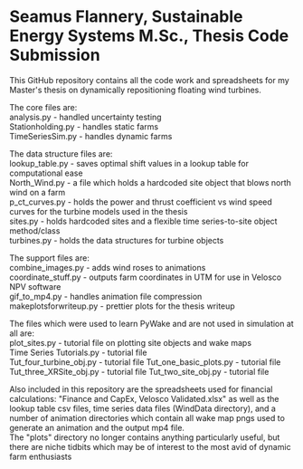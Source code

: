 # Seamus Flannery, Sustainable Energy Systems M.Sc., Thesis Code Submission
This GitHub repository contains all the code work and spreadsheets for my Master's thesis on dynamically repositioning floating wind turbines.

The core files are:    
analysis.py - handled uncertainty testing  
Stationholding.py - handles static farms  
TimeSeriesSim.py - handles dynamic farms  

The data structure files are:  
lookup_table.py - saves optimal shift values in a lookup table for computational ease  
North_Wind.py - a file which holds a hardcoded site object that blows north wind on a farm  
p_ct_curves.py - holds the power and thrust coefficient vs wind speed curves for the turbine models used in the thesis  
sites.py - holds hardcoded sites and a flexible time series-to-site object method/class  
turbines.py - holds the data structures for turbine objects

The support files are:  
combine_images.py - adds wind roses to animations  
coordinate_stuff.py - outputs farm coordinates in UTM for use in Velosco NPV software  
gif_to_mp4.py - handles animation file compression  
makeplotsforwriteup.py - prettier plots for the thesis writeup  


The files which were used to learn PyWake and are not used in simulation at all are:  
plot_sites.py - tutorial file on plotting site objects and wake maps  
Time Series Tutorials.py - tutorial file  
Tut_four_turbine_obj.py - tutorial file
Tut_one_basic_plots.py - tutorial file
Tut_three_XRSite_obj.py - tutorial file
Tut_two_site_obj.py - tutorial file

Also included in this repository are the spreadsheets used for financial calculations: "Finance and CapEx, Velosco Validated.xlsx" as well as the lookup table csv files, time series data files (WindData directory), and a number of animation directories which contain all wake map pngs used to generate an animation and the output mp4 file.  
The "plots" directory no longer contains anything particularly useful, but there are niche tidbits which may be of interest to the most avid of dynamic farm enthusiasts